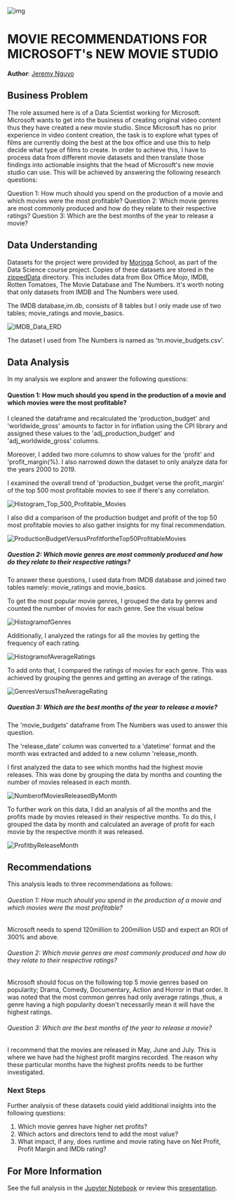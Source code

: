![img](./visualizations/microsoft.png)

# MOVIE RECOMMENDATIONS FOR MICROSOFT's NEW MOVIE STUDIO

**Author**: [Jeremy Nguyo](https://github.com/NguyoJer)

## Business Problem

The role assumed here is of a Data Scientist working for Microsoft. Microsoft wants to get into the business of creating original video content thus they have created a new movie studio. Since Microsoft has no prior experience in video content creation, the task is to explore what types of films are currently doing the best at the box office and use this to help decide what type of films to create. In order to achieve this, I have to process data from different movie datasets and then translate those findings into actionable insights that the head of Microsoft's new movie studio can use. This will be achieved by answering the following research questions:

Question 1: How much should you spend on the production of a movie and which movies were the most profitable?
Question 2: Which movie genres are most commonly produced and how do they relate to their respective ratings?
Question 3: Which are the best months of the year to release a movie?

## Data Understanding

Datasets for the project were provided by [Moringa](https://moringaschool.com/courses/data-science-course/) School, as part of the Data Science course project. Copies of these datasets are stored in the [zippedData](./zippedData) directory.  This includes data from Box Office Mojo, IMDB, Rotten Tomatoes, The Movie Database and The Numbers. It's worth noting that only datasets from IMDB and The Numbers were used. 

The IMDB database,im.db, consists of 8 tables but I only made use of two tables; movie_ratings and movie_basics.

![IMDB_Data_ERD ](./visualizations/movie_data_erd.jpeg)

The dataset I used from The Numbers is named as 'tn.movie_budgets.csv'. 

## Data Analysis

In my analysis we explore and answer the following questions:

#### Question 1: How much should you spend in the production of a movie and which movies were the most profitable?

I cleaned the dataframe and recalculated the 'production_budget' and 'worldwide_gross' amounts to factor in for inflation using the CPI library and assigned these values to the 'adj_production_budget' and 'adj_worldwide_gross' columns.

Moreover, I added two more columns to show values for the 'profit' and 'profit_margin(%). I also narrowed down the dataset to only analyze data for the years 2000 to 2019. 

I examined the overall trend of 'production_budget verse the profit_margin' of the top 500 most profitable movies to see if there's any correlation.

![Histogram_Top_500_Profitable_Movies](./visualizations/Histogram_Top_500_Profitable_Movies.png)

I also did a comparison of the production budget and profit of the top 50 most profitable movies to also gather insights for my final recommendation.

![ProductionBudgetVersusProfitfortheTop50ProfitableMovies](./visualizations/ProductionBudgetVersusProfitfortheTop50ProfitableMovies.png)

##### Question 2: Which movie genres are most commonly produced and how do they relate to their respective ratings?

To answer these questions, I used data from IMDB database and joined two tables namely: movie_ratings and movie_basics. 

To get the most popular movie genres, I grouped the data by genres and counted the number of movies for each genre. See the visual below

![HistogramofGenres](./visualizations/HistogramofGenres.png)

Additionally, I analyzed the ratings for all the movies by getting the frequency of each rating.

![HistogramofAverageRatings](./visualizations/HistogramofAverageRatings.png)

To add onto that, I compared the ratings of movies for each genre. This was achieved by grouping the genres and getting an average of the ratings. 

![GenresVersusTheAverageRating](./visualizations/GenresVersusTheAverageRating.png)

##### Question 3: Which are the best months of the year to release a movie?

The 'movie_budgets' dataframe from The Numbers was used to answer this question.

The 'release_date' column was converted to a 'datetime' format and the month was extracted and added to a new column 'release_month. 

I first analyzed the data to see which months had the highest movie releases. This was done by grouping the data by months and counting the number of movies released in each month. 

![NumberofMoviesReleasedByMonth](./visualizations/NumberofMoviesReleasedByMonth.png)

To further work on this data, I did an analysis of all the months and the profits made by movies released in their respective months. To do this, I grouped the data by month and calculated an average of profit for each movie by the respective month it was released.

![ProfitbyReleaseMonth](./visualizations/ProfitbyReleaseMonth.png)

## Recommendations
This analysis leads to three recommendations as follows:

###### Question 1: How much should you spend in the production of a movie and which movies were the most profitable?
Microsoft needs to spend 120million to 200million USD and expect an ROI of 300% and above.

###### Question 2: Which movie genres are most commonly produced and how do they relate to their respective ratings?
Microsoft should focus on the following top 5 movie genres based on popularity; Drama, Comedy, Documentary, Action and Horror in that order. It was noted that  the most common genres had only average ratings ,thus, a genre having a high popularity doesn't necessarily mean it will have the highest ratings.

###### Question 3: Which are the best months of the year to release a movie?
I recommend that the movies are released in May, June and July. This is where we have had the highest profit margins recorded. The reason why these particular months have the highest profits needs to be further investigated.

### Next Steps

Further analysis of these datasets could yield additional insights into the following questions:

1. Which movie genres have higher net profits?
2. Which actors and directors tend to add the most value?
3. What impact, if any, does runtime and movie rating have on Net Profit, Profit Margin and IMDb rating?

## For More Information

See the full analysis in the [Jupyter Notebook](./student.ipynb) or review this [presentation](presentation.pdf).
